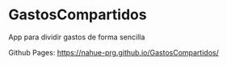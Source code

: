 # GastosCompartidos
App para dividir gastos de forma sencilla 

Github Pages: https://nahue-prg.github.io/GastosCompartidos/